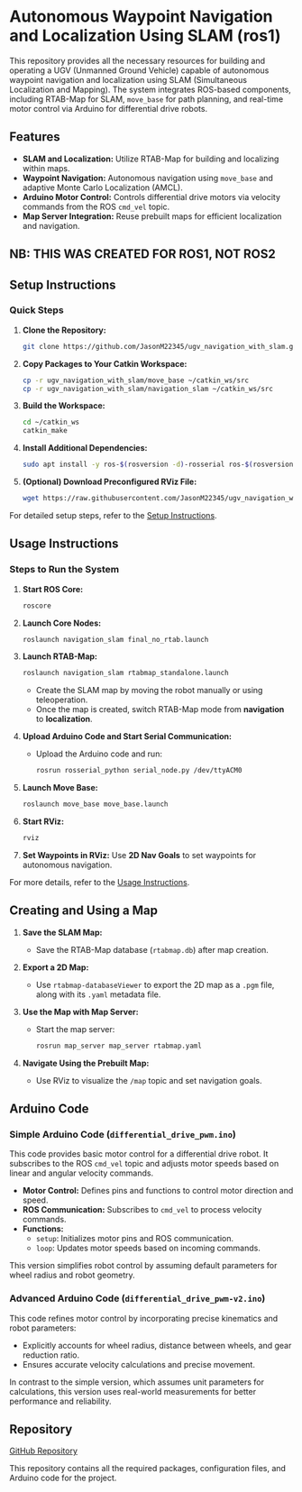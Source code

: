 # Autonomous Waypoint Navigation and Localization Using SLAM (ros1)

This repository provides all the necessary resources for building and operating a UGV (Unmanned Ground Vehicle) capable of autonomous waypoint navigation and localization using SLAM (Simultaneous Localization and Mapping). The system integrates ROS-based components, including RTAB-Map for SLAM, `move_base` for path planning, and real-time motor control via Arduino for differential drive robots.



## Features

- **SLAM and Localization:** Utilize RTAB-Map for building and localizing within maps.
- **Waypoint Navigation:** Autonomous navigation using `move_base` and adaptive Monte Carlo Localization (AMCL).
- **Arduino Motor Control:** Controls differential drive motors via velocity commands from the ROS `cmd_vel` topic.
- **Map Server Integration:** Reuse prebuilt maps for efficient localization and navigation.


## NB: THIS WAS CREATED FOR ROS1, NOT ROS2

## Setup Instructions

### Quick Steps

1. **Clone the Repository:**
   ```bash
   git clone https://github.com/JasonM22345/ugv_navigation_with_slam.git
   ```

2. **Copy Packages to Your Catkin Workspace:**
   ```bash
   cp -r ugv_navigation_with_slam/move_base ~/catkin_ws/src
   cp -r ugv_navigation_with_slam/navigation_slam ~/catkin_ws/src
   ```

3. **Build the Workspace:**
   ```bash
   cd ~/catkin_ws
   catkin_make
   ```

4. **Install Additional Dependencies:**
   ```bash
   sudo apt install -y ros-$(rosversion -d)-rosserial ros-$(rosversion -d)-realsense2-camera ros-$(rosversion -d)-rtabmap
   ```

5. **(Optional) Download Preconfigured RViz File:**
   ```bash
   wget https://raw.githubusercontent.com/JasonM22345/ugv_navigation_with_slam/main/final_rviz.rviz
   ```

For detailed setup steps, refer to the [Setup Instructions](#setup-instructions).



## Usage Instructions

### Steps to Run the System

1. **Start ROS Core:**
   ```bash
   roscore
   ```

2. **Launch Core Nodes:**
   ```bash
   roslaunch navigation_slam final_no_rtab.launch
   ```

3. **Launch RTAB-Map:**
   ```bash
   roslaunch navigation_slam rtabmap_standalone.launch
   ```

   - Create the SLAM map by moving the robot manually or using teleoperation.
   - Once the map is created, switch RTAB-Map mode from **navigation** to **localization**.

4. **Upload Arduino Code and Start Serial Communication:**
   - Upload the Arduino code and run:
     ```bash
     rosrun rosserial_python serial_node.py /dev/ttyACM0
     ```

5. **Launch Move Base:**
   ```bash
   roslaunch move_base move_base.launch
   ```

6. **Start RViz:**
   ```bash
   rviz
   ```

7. **Set Waypoints in RViz:**
   Use **2D Nav Goals** to set waypoints for autonomous navigation.

For more details, refer to the [Usage Instructions](#usage-instructions).



## Creating and Using a Map

1. **Save the SLAM Map:**
   - Save the RTAB-Map database (`rtabmap.db`) after map creation.

2. **Export a 2D Map:**
   - Use `rtabmap-databaseViewer` to export the 2D map as a `.pgm` file, along with its `.yaml` metadata file.

3. **Use the Map with Map Server:**
   - Start the map server:
     ```bash
     rosrun map_server map_server rtabmap.yaml
     ```

4. **Navigate Using the Prebuilt Map:**
   - Use RViz to visualize the `/map` topic and set navigation goals.



## Arduino Code

### Simple Arduino Code (`differential_drive_pwm.ino`)

This code provides basic motor control for a differential drive robot. It subscribes to the ROS `cmd_vel` topic and adjusts motor speeds based on linear and angular velocity commands.

- **Motor Control:** Defines pins and functions to control motor direction and speed.
- **ROS Communication:** Subscribes to `cmd_vel` to process velocity commands.
- **Functions:**
  - `setup`: Initializes motor pins and ROS communication.
  - `loop`: Updates motor speeds based on incoming commands.

This version simplifies robot control by assuming default parameters for wheel radius and robot geometry.

### Advanced Arduino Code (`differential_drive_pwm-v2.ino`)

This code refines motor control by incorporating precise kinematics and robot parameters:

- Explicitly accounts for wheel radius, distance between wheels, and gear reduction ratio.
- Ensures accurate velocity calculations and precise movement.

In contrast to the simple version, which assumes unit parameters for calculations, this version uses real-world measurements for better performance and reliability.



## Repository

[GitHub Repository](https://github.com/JasonM22345/ugv_navigation_with_slam.git)

This repository contains all the required packages, configuration files, and Arduino code for the project.

